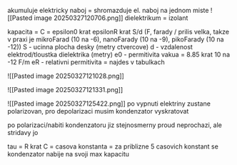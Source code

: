 akumuluje elektricky naboj = shromazduje el. naboj na jednom miste
![[Pasted image 20250327120706.png]]
dielektrikum = izolant

kapacita = C = epsilon0 krat epsilonR krat S/d (F, farady / prilis velka, takze v praxi je mikroFarad (10 na -6), nanoFarady (10 na -9), pikoFarady (10 na -12))
S - ucinna plocha desky (metry ctvercove)
d - vzdalenost elektrod/tloustka dielektrika (metry)
e0 - permitivita vakua = 8.85 krat 10 na -12 F/m
eR - relativni permitivita = najdes v tabulkach

![[Pasted image 20250327121028.png]]

![[Pasted image 20250327121331.png]]

![[Pasted image 20250327125422.png]]
po vypnuti elektriny zustane polarizovan, pro depolarizaci musim kondenzator vyskratovat

po polarizaci/nabiti kondenzatoru jiz stejnosmerny proud neprochazi, ale stridavy jo

tau = R krat C = casova konstanta = za priblizne 5 casovich konstant se kondenzator nabije na svoji max kapacitu